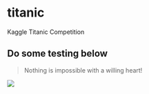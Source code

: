 # titanic
Kaggle Titanic Competition

## Do some testing below

> Nothing is impossible with a willing heart!

![](http://image2.5253.com/images/article_cover/201408/21/1016/37/201408211016373004.jpeg)
